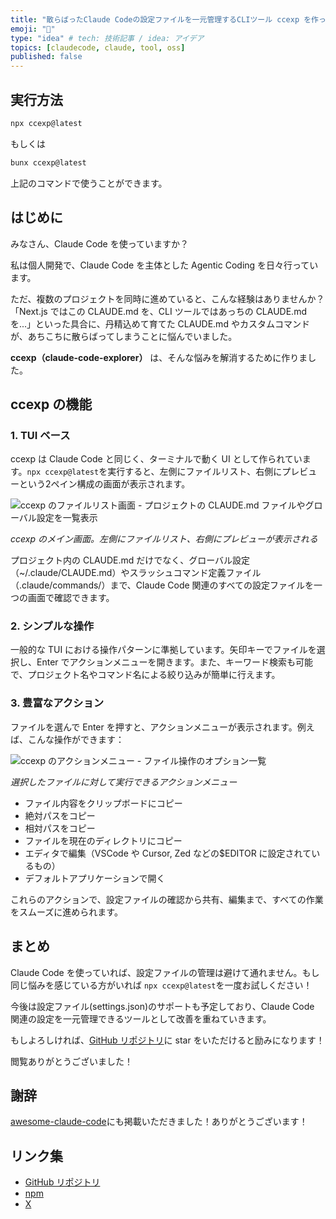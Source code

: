 ```yaml
---
title: "散らばったClaude Codeの設定ファイルを一元管理するCLIツール ccexp を作った"
emoji: "🔎"
type: "idea" # tech: 技術記事 / idea: アイデア
topics: [claudecode, claude, tool, oss]
published: false
---
```


## 実行方法

```bash
npx ccexp@latest
```

もしくは

```bash
bunx ccexp@latest
```

上記のコマンドで使うことができます。

## はじめに

みなさん、Claude Code を使っていますか？

私は個人開発で、Claude Code を主体とした Agentic Coding を日々行っています。

ただ、複数のプロジェクトを同時に進めていると、こんな経験はありませんか？「Next.js ではこの CLAUDE.md を、CLI ツールではあっちの CLAUDE.md を...」といった具合に、丹精込めて育てた CLAUDE.md やカスタムコマンドが、あちこちに散らばってしまうことに悩んでいました。

**ccexp（claude-code-explorer）** は、そんな悩みを解消するために作りました。

## ccexp の機能

### 1. TUI ベース

ccexp は Claude Code と同じく、ターミナルで動く UI として作られています。`npx ccexp@latest`を実行すると、左側にファイルリスト、右側にプレビューという2ペイン構成の画面が表示されます。

![ccexp のファイルリスト画面 - プロジェクトの CLAUDE.md ファイルやグローバル設定を一覧表示](https://api.izanami.dev/storage/v1/object/public/pictures/eyecatch/ac12d936-8830-4e4c-bd98-fbb0f97fad7e/5c70608d-178c-48f2-a5f9-398213b305e5.png)

*ccexp のメイン画面。左側にファイルリスト、右側にプレビューが表示される*

プロジェクト内の CLAUDE.md だけでなく、グローバル設定（~/.claude/CLAUDE.md）やスラッシュコマンド定義ファイル（.claude/commands/）まで、Claude Code 関連のすべての設定ファイルを一つの画面で確認できます。

### 2. シンプルな操作

一般的な TUI における操作パターンに準拠しています。矢印キーでファイルを選択し、Enter でアクションメニューを開きます。また、キーワード検索も可能で、プロジェクト名やコマンド名による絞り込みが簡単に行えます。

### 3. 豊富なアクション

ファイルを選んで Enter を押すと、アクションメニューが表示されます。例えば、こんな操作ができます：

![ccexp のアクションメニュー - ファイル操作のオプション一覧](https://api.izanami.dev/storage/v1/object/public/pictures/eyecatch/ac12d936-8830-4e4c-bd98-fbb0f97fad7e/77477f4f-864f-4492-952d-9338e96f9aef.png)

*選択したファイルに対して実行できるアクションメニュー*

- ファイル内容をクリップボードにコピー
- 絶対パスをコピー
- 相対パスをコピー
- ファイルを現在のディレクトリにコピー
- エディタで編集（VSCode や Cursor, Zed などの$EDITOR に設定されているもの）
- デフォルトアプリケーションで開く

これらのアクションで、設定ファイルの確認から共有、編集まで、すべての作業をスムーズに進められます。

## まとめ

Claude Code を使っていれば、設定ファイルの管理は避けて通れません。もし同じ悩みを感じている方がいれば `npx ccexp@latest`を一度お試しください！

今後は設定ファイル(settings.json)のサポートも予定しており、Claude Code 関連の設定を一元管理できるツールとして改善を重ねていきます。

もしよろしければ、[GitHub リポジトリ](https://github.com/nyatinte/ccexp)に star をいただけると励みになります！

閲覧ありがとうございました！

## 謝辞

[awesome-claude-code](https://github.com/hesreallyhim/awesome-claude-code)にも掲載いただきました！ありがとうございます！

## リンク集

- [GitHub リポジトリ](https://github.com/nyatinte/ccexp)
- [npm](https://www.npmjs.com/package/ccexp)
- [X](https://x.com/nyatinte/status/1942569219117498577)
